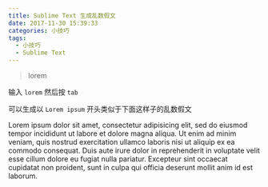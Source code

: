 ```yaml
---
title: Sublime Text 生成乱数假文
date: 2017-11-30 15:39:33
categories: 小技巧
tags:
  - 小技巧
  - Sublime Text
---
```


> lorem

输入 `lorem` 然后按 `tab`

<!--more-->

可以生成以 `Lorem ipsum` 开头类似于下面这样子的乱数假文

Lorem ipsum dolor sit amet, consectetur adipisicing elit, sed do eiusmod
tempor incididunt ut labore et dolore magna aliqua. Ut enim ad minim veniam,
quis nostrud exercitation ullamco laboris nisi ut aliquip ex ea commodo
consequat. Duis aute irure dolor in reprehenderit in voluptate velit esse
cillum dolore eu fugiat nulla pariatur. Excepteur sint occaecat cupidatat non
proident, sunt in culpa qui officia deserunt mollit anim id est laborum.

